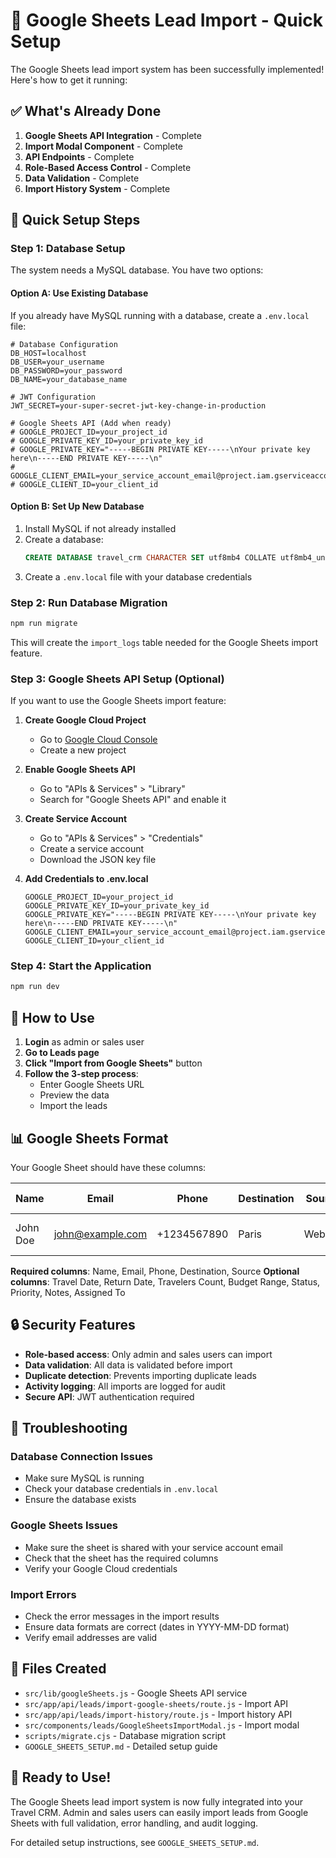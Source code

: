 # 🚀 Google Sheets Lead Import - Quick Setup

The Google Sheets lead import system has been successfully implemented! Here's how to get it running:

## ✅ What's Already Done

1. **Google Sheets API Integration** - Complete
2. **Import Modal Component** - Complete  
3. **API Endpoints** - Complete
4. **Role-Based Access Control** - Complete
5. **Data Validation** - Complete
6. **Import History System** - Complete

## 🔧 Quick Setup Steps

### Step 1: Database Setup

The system needs a MySQL database. You have two options:

#### Option A: Use Existing Database
If you already have MySQL running with a database, create a `.env.local` file:

```env
# Database Configuration
DB_HOST=localhost
DB_USER=your_username
DB_PASSWORD=your_password
DB_NAME=your_database_name

# JWT Configuration
JWT_SECRET=your-super-secret-jwt-key-change-in-production

# Google Sheets API (Add when ready)
# GOOGLE_PROJECT_ID=your_project_id
# GOOGLE_PRIVATE_KEY_ID=your_private_key_id
# GOOGLE_PRIVATE_KEY="-----BEGIN PRIVATE KEY-----\nYour private key here\n-----END PRIVATE KEY-----\n"
# GOOGLE_CLIENT_EMAIL=your_service_account_email@project.iam.gserviceaccount.com
# GOOGLE_CLIENT_ID=your_client_id
```

#### Option B: Set Up New Database
1. Install MySQL if not already installed
2. Create a database:
   ```sql
   CREATE DATABASE travel_crm CHARACTER SET utf8mb4 COLLATE utf8mb4_unicode_ci;
   ```
3. Create a `.env.local` file with your database credentials

### Step 2: Run Database Migration

```bash
npm run migrate
```

This will create the `import_logs` table needed for the Google Sheets import feature.

### Step 3: Google Sheets API Setup (Optional)

If you want to use the Google Sheets import feature:

1. **Create Google Cloud Project**
   - Go to [Google Cloud Console](https://console.cloud.google.com/)
   - Create a new project

2. **Enable Google Sheets API**
   - Go to "APIs & Services" > "Library"
   - Search for "Google Sheets API" and enable it

3. **Create Service Account**
   - Go to "APIs & Services" > "Credentials"
   - Create a service account
   - Download the JSON key file

4. **Add Credentials to .env.local**
   ```env
   GOOGLE_PROJECT_ID=your_project_id
   GOOGLE_PRIVATE_KEY_ID=your_private_key_id
   GOOGLE_PRIVATE_KEY="-----BEGIN PRIVATE KEY-----\nYour private key here\n-----END PRIVATE KEY-----\n"
   GOOGLE_CLIENT_EMAIL=your_service_account_email@project.iam.gserviceaccount.com
   GOOGLE_CLIENT_ID=your_client_id
   ```

### Step 4: Start the Application

```bash
npm run dev
```

## 🎯 How to Use

1. **Login** as admin or sales user
2. **Go to Leads page**
3. **Click "Import from Google Sheets"** button
4. **Follow the 3-step process**:
   - Enter Google Sheets URL
   - Preview the data
   - Import the leads

## 📊 Google Sheets Format

Your Google Sheet should have these columns:

| Name | Email | Phone | Destination | Source | Travel Date | Return Date | Travelers Count | Budget Range | Status | Priority | Notes | Assigned To |
|------|-------|-------|-------------|--------|-------------|-------------|-----------------|--------------|--------|----------|-------|-------------|
| John Doe | john@example.com | +1234567890 | Paris | Website | 2024-06-15 | 2024-06-22 | 2 | 5000-8000 | new | medium | Interested in city tour | |

**Required columns**: Name, Email, Phone, Destination, Source
**Optional columns**: Travel Date, Return Date, Travelers Count, Budget Range, Status, Priority, Notes, Assigned To

## 🔒 Security Features

- **Role-based access**: Only admin and sales users can import
- **Data validation**: All data is validated before import
- **Duplicate detection**: Prevents importing duplicate leads
- **Activity logging**: All imports are logged for audit
- **Secure API**: JWT authentication required

## 🚨 Troubleshooting

### Database Connection Issues
- Make sure MySQL is running
- Check your database credentials in `.env.local`
- Ensure the database exists

### Google Sheets Issues
- Make sure the sheet is shared with your service account email
- Check that the sheet has the required columns
- Verify your Google Cloud credentials

### Import Errors
- Check the error messages in the import results
- Ensure data formats are correct (dates in YYYY-MM-DD format)
- Verify email addresses are valid

## 📁 Files Created

- `src/lib/googleSheets.js` - Google Sheets API service
- `src/app/api/leads/import-google-sheets/route.js` - Import API
- `src/app/api/leads/import-history/route.js` - Import history API
- `src/components/leads/GoogleSheetsImportModal.js` - Import modal
- `scripts/migrate.cjs` - Database migration script
- `GOOGLE_SHEETS_SETUP.md` - Detailed setup guide

## 🎉 Ready to Use!

The Google Sheets lead import system is now fully integrated into your Travel CRM. Admin and sales users can easily import leads from Google Sheets with full validation, error handling, and audit logging.

For detailed setup instructions, see `GOOGLE_SHEETS_SETUP.md`.
